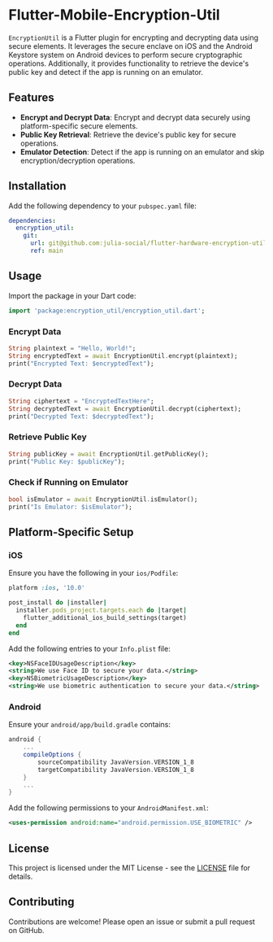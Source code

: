 # Flutter-Mobile-Encryption-Util

`EncryptionUtil` is a Flutter plugin for encrypting and decrypting data using secure elements. It leverages the secure enclave on iOS and the Android Keystore system on Android devices to perform secure cryptographic operations. Additionally, it provides functionality to retrieve the device's public key and detect if the app is running on an emulator.

## Features

- **Encrypt and Decrypt Data**: Encrypt and decrypt data securely using platform-specific secure elements.
- **Public Key Retrieval**: Retrieve the device's public key for secure operations.
- **Emulator Detection**: Detect if the app is running on an emulator and skip encryption/decryption operations.

## Installation

Add the following dependency to your `pubspec.yaml` file:

```yaml
dependencies:
  encryption_util:
    git:
      url: git@github.com:julia-social/flutter-hardware-encryption-util.git
      ref: main
```

## Usage

Import the package in your Dart code:

```dart
import 'package:encryption_util/encryption_util.dart';
```

### Encrypt Data

```dart
String plaintext = "Hello, World!";
String encryptedText = await EncryptionUtil.encrypt(plaintext);
print("Encrypted Text: $encryptedText");
```

### Decrypt Data

```dart
String ciphertext = "EncryptedTextHere";
String decryptedText = await EncryptionUtil.decrypt(ciphertext);
print("Decrypted Text: $decryptedText");
```

### Retrieve Public Key

```dart
String publicKey = await EncryptionUtil.getPublicKey();
print("Public Key: $publicKey");
```

### Check if Running on Emulator

```dart
bool isEmulator = await EncryptionUtil.isEmulator();
print("Is Emulator: $isEmulator");
```

## Platform-Specific Setup

### iOS

Ensure you have the following in your `ios/Podfile`:

```ruby
platform :ios, '10.0'

post_install do |installer|
  installer.pods_project.targets.each do |target|
    flutter_additional_ios_build_settings(target)
  end
end
```

Add the following entries to your `Info.plist` file:

```xml
<key>NSFaceIDUsageDescription</key>
<string>We use Face ID to secure your data.</string>
<key>NSBiometricUsageDescription</key>
<string>We use biometric authentication to secure your data.</string>
```

### Android

Ensure your `android/app/build.gradle` contains:

```groovy
android {
    ...
    compileOptions {
        sourceCompatibility JavaVersion.VERSION_1_8
        targetCompatibility JavaVersion.VERSION_1_8
    }
    ...
}
```

Add the following permissions to your `AndroidManifest.xml`:

```xml
<uses-permission android:name="android.permission.USE_BIOMETRIC" />
```

## License

This project is licensed under the MIT License - see the [LICENSE](LICENSE) file for details.

## Contributing

Contributions are welcome! Please open an issue or submit a pull request on GitHub.

